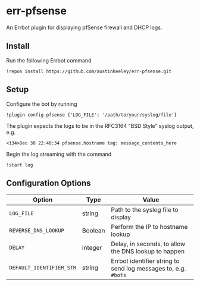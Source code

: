 err-pfsense
============

An Errbot plugin for displaying pfSense firewall and DHCP logs.

## Install

Run the following Errbot command

    !repos install https://github.com/austinkeeley/err-pfsense.git

## Setup

Configure the bot by running 

    !plugin config pfsense {'LOG_FILE': '/path/to/your/syslog/file'}

The plugin expects the logs to be in the RFC3164 "BSD Style" syslog output, e.g.

    <134>Dec 30 22:40:34 pfsense.hostname tag: message_contents_here

Begin the log streaming with the command

    !start log

## Configuration Options

| Option                   | Type    | Value                                                          |
|--------------------------|---------|----------------------------------------------------------------|
| `LOG_FILE`               | string  | Path to the syslog file to display                             |
| `REVERSE_DNS_LOOKUP`     | Boolean | Perform the IP to hostname lookup                              |
| `DELAY`                  | integer | Delay, in seconds, to allow the DNS lookup to happen           |
| `DEFAULT_IDENTIFIER_STR` | string  | Errbot identifier string to send log messages to, e.g. `#bots` |
